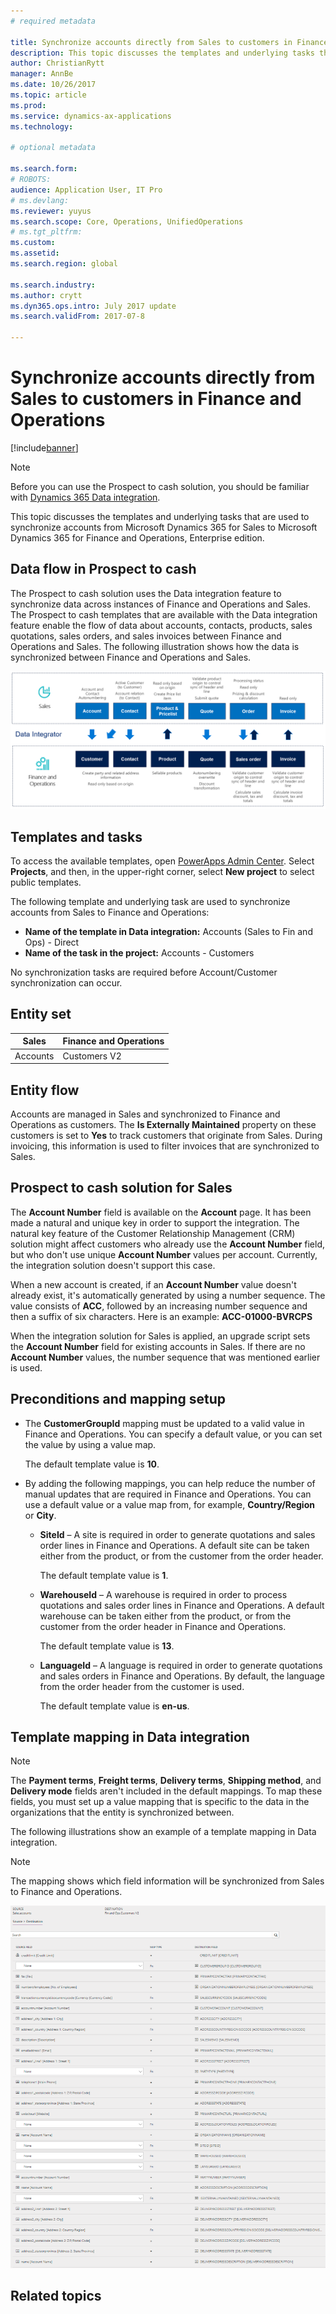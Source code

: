 ```yaml
---
# required metadata

title: Synchronize accounts directly from Sales to customers in Finance and Operations 
description: This topic discusses the templates and underlying tasks that are used to synchronize accounts from Microsoft Dynamics 365 for Sales to Microsoft Dynamics 365 for Finance and Operations, Enterprise edition. 
author: ChristianRytt
manager: AnnBe
ms.date: 10/26/2017
ms.topic: article
ms.prod: 
ms.service: dynamics-ax-applications
ms.technology: 

# optional metadata

ms.search.form: 
# ROBOTS: 
audience: Application User, IT Pro
# ms.devlang: 
ms.reviewer: yuyus
ms.search.scope: Core, Operations, UnifiedOperations
# ms.tgt_pltfrm: 
ms.custom: 
ms.assetid: 
ms.search.region: global

ms.search.industry: 
ms.author: crytt
ms.dyn365.ops.intro: July 2017 update 
ms.search.validFrom: 2017-07-8

---
```


# Synchronize accounts directly from Sales to customers in Finance and Operations

[!include[banner](../includes/banner.md)]

> [!NOTE]
> Before you can use the Prospect to cash solution, you should be familiar with [Dynamics 365 Data integration](/common-data-service/entity-reference/dynamics-365-integration).

This topic discusses the templates and underlying tasks that are used to synchronize accounts from Microsoft Dynamics 365 for Sales to Microsoft Dynamics 365 for Finance and Operations, Enterprise edition.

## Data flow in Prospect to cash

The Prospect to cash solution uses the Data integration feature to synchronize data across instances of Finance and Operations and Sales.  The Prospect to cash templates that are available with the Data integration feature enable the flow of data about accounts, contacts, products, sales quotations, sales orders, and sales invoices between Finance and Operations and Sales. The following illustration shows how the data is synchronized between Finance and Operations and Sales.

[![Data flow in Prospect to cash](./media/prospect-to-cash-data-flow.png)](./media/prospect-to-cash-data-flow.png)

## Templates and tasks

To access the available templates, open [PowerApps Admin Center](https://preview.admin.powerapps.com/dataintegration). Select **Projects**, and then, in the upper-right corner, select **New project** to select public templates.

The following template and underlying task are used to synchronize accounts from Sales to Finance and Operations:

- **Name of the template in Data integration:** Accounts (Sales to Fin and Ops) - Direct
- **Name of the task in the project:** Accounts - Customers

No synchronization tasks are required before Account/Customer synchronization can occur.

## Entity set

| Sales    | Finance and Operations |
|----------|------------------------|
| Accounts | Customers V2           |

## Entity flow

Accounts are managed in Sales and synchronized to Finance and Operations as customers. The **Is Externally Maintained** property on these customers is set to **Yes** to track customers that originate from Sales. During invoicing, this information is used to filter invoices that are synchronized to Sales.

## Prospect to cash solution for Sales

The **Account Number** field is available on the **Account** page. It has been made a natural and unique key in order to support the integration. The natural key feature of the Customer Relationship Management (CRM) solution might affect customers who already use the **Account Number** field, but who don't use unique **Account Number** values per account. Currently, the integration solution doesn't support this case.

When a new account is created, if an **Account Number** value doesn't already exist, it's automatically generated by using a number sequence. The value consists of **ACC**, followed by an increasing number sequence and then a suffix of six characters. Here is an example: **ACC-01000-BVRCPS**

When the integration solution for Sales is applied, an upgrade script sets the **Account Number** field for existing accounts in Sales. If there are no **Account Number** values, the number sequence that was mentioned earlier is used.

## Preconditions and mapping setup

- The **CustomerGroupId** mapping must be updated to a valid value in Finance and Operations. You can specify a default value, or you can set the value by using a value map.

    The default template value is **10**.

- By adding the following mappings, you can help reduce the number of manual updates that are required in Finance and Operations. You can use a default value or a value map from, for example, **Country/Region** or **City**.

    - **SiteId** – A site is required in order to generate quotations and sales order lines in Finance and Operations. A default site can be taken either from the product, or from the customer from the order header.

        The default template value is **1**.

    - **WarehouseId** – A warehouse is required in order to process quotations and sales order lines in Finance and Operations. A default warehouse can be taken either from the product, or from the customer from the order header in Finance and Operations.

        The default template value is **13**.

    - **LanguageId** – A language is required in order to generate quotations and sales orders in Finance and Operations. By default, the language from the order header from the customer is used.

        The default template value is **en-us**.

## Template mapping in Data integration

> [!NOTE]
> The **Payment terms**, **Freight terms**, **Delivery terms**, **Shipping method**, and **Delivery mode** fields aren't included in the default mappings. To map these fields, you must set up a value mapping that is specific to the data in the organizations that the entity is synchronized between.

The following illustrations show an example of a template mapping in Data integration. 

> [!NOTE]
> The mapping shows which field information will be synchronized from Sales to Finance and Operations.

![Template mapping in Data integration](./media/accounts-direct-template-mapping-data-integrator-1.png)

## Related topics

